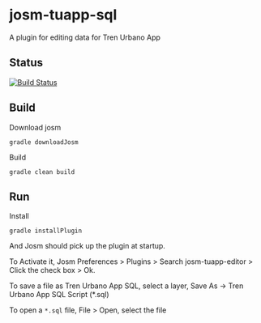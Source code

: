 # josm-tuapp-sql

A plugin for editing data for Tren Urbano App

## Status

[![Build Status](https://travis-ci.org/matthieun/josm-geojson.svg?branch=master)](https://travis-ci.org/matthieun/josm-geojson)

## Build

Download josm
```
gradle downloadJosm
```
Build
```
gradle clean build
```


## Run

Install
```
gradle installPlugin
```

And Josm should pick up the plugin at startup.

To Activate it, Josm Preferences > Plugins > Search josm-tuapp-editor > Click the check box > Ok.

To save a file as Tren Urbano App SQL, select a layer, Save As -> Tren Urbano App SQL Script (*.sql)

To open a `*.sql` file, File > Open, select the file